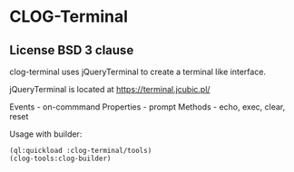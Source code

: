 # CLOG-Terminal

## License BSD 3 clause

clog-terminal uses jQueryTerminal to create a terminal like interface.

jQueryTerminal is located at https://terminal.jcubic.pl/

Events - on-commmand
Properties - prompt
Methods - echo, exec, clear, reset

Usage with builder:

```
(ql:quickload :clog-terminal/tools)
(clog-tools:clog-builder)
```

